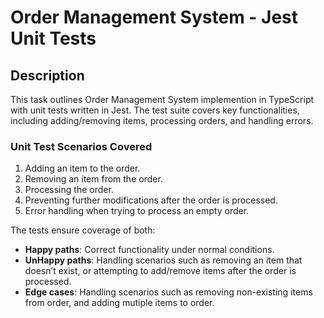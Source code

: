
# Order Management System - Jest Unit Tests

## Description

This task outlines Order Management System implemention in TypeScript with unit tests written in Jest. The test suite covers key functionalities, including adding/removing items, processing orders, and handling errors.

### Unit Test Scenarios Covered

1. Adding an item to the order.
2. Removing an item from the order.
3. Processing the order.
4. Preventing further modifications after the order is processed.
5. Error handling when trying to process an empty order.

The tests ensure coverage of both:

- **Happy paths**: Correct functionality under normal conditions.
- **UnHappy paths**: Handling scenarios such as removing an item that doesn’t exist, or attempting to add/remove items after the order is processed.
- **Edge cases**: Handling scenarios such as removing non-existing items from order, and adding mutiple items to order.
